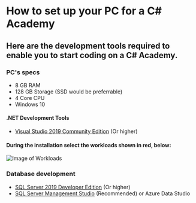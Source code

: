 # How to set up your PC for a C# Academy
## Here are the development tools required to enable you to start coding on a C# Academy.

### PC's specs
* 8 GB RAM
* 128 GB Storage (SSD would be preferrable)
* 4 Core CPU
* Windows 10

#### .NET Development Tools
* [Visual Studio 2019 Community Edition](https://visualstudio.microsoft.com/vs/community/) (Or higher)

#### During the installation select the workloads shown in red, below:

![Image of Workloads](https://github.com/codehub-learn/development-environment-setup/blob/main/images/CSharp_workloads.png)
 
### Database development
* [SQL Server 2019 Developer Edition](https://go.microsoft.com/fwlink/?linkid=866662) (Or higher)
* [SQL Server Management Studio](https://docs.microsoft.com/en-us/sql/ssms/download-sql-server-management-studio-ssms?view=sql-server-ver15) (Recommended) or Azure Data Studio
